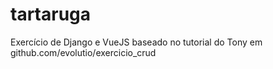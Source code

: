 # tartaruga
Exercício de Django e VueJS baseado no tutorial do Tony em github.com/evolutio/exercicio_crud
